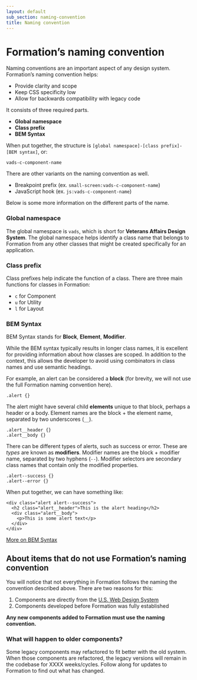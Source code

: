 ```yaml
---
layout: default
sub_section: naming-convention
title: Naming convention
---
```


# Formation’s naming convention

<div class="va-introtext">
Naming conventions are an important aspect of any design system. Formation’s naming convention helps:
</div>

* Provide clarity and scope
* Keep CSS specificity low
* Allow for backwards compatibility with legacy code

It consists of three required parts.

* **Global namespace**
* **Class prefix**
* **BEM Syntax**

When put together, the structure is `[global namespace]-[class prefix]-[BEM syntax]`, or:

```
vads-c-component-name
```

There are other variants on the naming convention as well.

* Breakpoint prefix (ex. `small-screen:vads-c-component-name`)
* JavaScript hook (ex. `js:vads-c-component-name`)

Below is some more information on the different parts of the name.

### Global namespace

The global namespace is `vads`, which is short for **Veterans Affairs Design System**. The global namespace helps identify a class name that belongs to Formation from any other classes that might be created specifically for an application.

### Class prefix

Class prefixes help indicate the function of a class. There are three main functions for classes in Formation:

* `c` for Component
* `u` for Utility
* `l` for Layout

### BEM Syntax

BEM Syntax stands for **Block**, **Element**, **Modifier**.

While the BEM syntax typically results in longer class names, it is excellent for providing information about how classes are scoped. In addition to the context, this allows the developer to avoid using combinators in class names and use semantic headings.

For example, an alert can be considered a **block** (for brevity, we will not use the full Formation naming convention here).

```
.alert {}
```

The alert might have several child **elements** unique to that block, perhaps a header or a body. Element names are the block + the element name, separated by two underscores (`__`).

```
.alert__header {}
.alert__body {}
```

There can be different types of alerts, such as success or error. These are _types_ are known as **modifiers**. Modifier names are the block + modifier name, separated by two hyphens (`--`). Modifier selectors are secondary class names that contain only the modified properties.

```
.alert--success {}
.alert--error {}
```

When put together, we can have something like:
```
<div class="alert alert--success">
  <h2 class="alert__header">This is the alert heading</h2>
  <div class="alert__body">
    <p>This is some alert text</p>
  </div>
</div>
```

[More on BEM Syntax](http://getbem.com)

## About items that do not use Formation’s naming convention

You will notice that not everything in Formation follows the naming the convention described above. There are two reasons for this:

1. Components are directly from the [U.S. Web Design System](https://design.digital.gov)
2. Components developed before Formation was fully established

**Any new components added to Formation must use the naming convention.**

### What will happen to older components?

Some legacy components may refactored to fit better with the old system. When those components are refactored, the legacy versions will remain in the codebase for XXXX weeks/cycles. Follow along for updates to Formation to find out what has changed.


